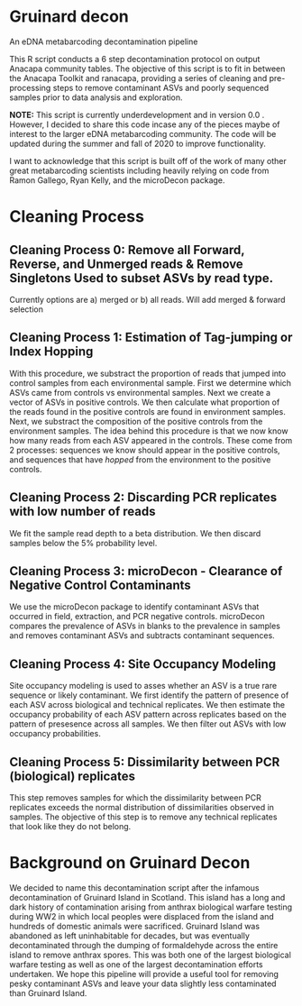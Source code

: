 # Gruinard decon
An eDNA metabarcoding decontamination pipeline

This R script conducts a 6 step decontamination protocol on output Anacapa community tables. The objective of this script is to fit in between the Anacapa Toolkit and ranacapa, providing a series of cleaning and pre-processing steps to remove contaminant ASVs and poorly sequenced samples prior to data analysis and exploration.

**NOTE:** This script is currently underdevelopment and in version 0.0 . However, I decided to share this code incase any of the pieces maybe of interest to the larger eDNA metabarcoding community. The code will be updated during the summer and fall of 2020 to improve functionality.

I want to acknowledge that this script is built off of the work of many other great metabarcoding scientists including heavily relying on code from Ramon Gallego, Ryan Kelly, and the microDecon package.

# Cleaning Process
## **Cleaning Process 0: Remove all Forward, Reverse, and Unmerged reads & Remove Singletons	Used to subset ASVs by read type.**
Currently options are a) merged or b) all reads. Will add merged & forward selection
## **Cleaning Process 1: Estimation of Tag-jumping or Index Hopping**	 
With this procedure, we substract the proportion of reads that jumped into control samples from each environmental sample. First we determine which ASVs came from controls vs environmental samples. Next we create a vector of ASVs in positive controls. We then calculate what proportion of the reads found in the positive controls are found in environment samples.  Next, we substract the composition of the positive controls from the environment samples. The idea behind this procedure is that we now know how many reads from each ASV appeared in the controls. These come from 2 processes: sequences we know should appear in the positive controls, and sequences that have *hopped* from the environment to the positive controls.

## **Cleaning Process 2: Discarding PCR replicates with low number of reads**
We fit the sample read depth to a beta distribution. We then discard samples below the 5% probability level.

## **Cleaning Process 3: microDecon - Clearance of Negative Control Contaminants**
We use the microDecon package to identify contaminant ASVs that occurred in field, extraction, and PCR negative controls. microDecon compares the prevalence of ASVs in blanks to the prevalence in samples and removes contaminant ASVs and subtracts contaminant sequences.

## **Cleaning Process 4: Site Occupancy Modeling**
Site occupancy modeling is used to asses whether an ASV is a true rare sequence or likely contaminant. We first identify the pattern of presence of each ASV across biological and technical replicates. We then estimate the occupancy probability of each ASV pattern across replicates based on the pattern of presesence across all samples. We then filter out ASVs with low occupancy probabilities.

## **Cleaning Process 5: Dissimilarity between PCR (biological) replicates**
This step removes samples for which the dissimilarity between PCR replicates exceeds the normal distribution of dissimilarities observed in samples. The objective of this step is to remove any technical replicates that look like they do not belong.


# Background on Gruinard Decon
We decided to name this decontamination script after the infamous decontamination of Gruinard Island in Scotland. This island has a long and dark history of contamination arising from anthrax biological warfare testing during WW2 in which local peoples were displaced from the island and hundreds of domestic animals were sacrificed. Gruinard Island was abandoned as left uninhabitable for decades, but was eventually decontaminated through the dumping of formaldehyde across the entire island to remove anthrax spores. This was both one of the largest biological warfare testing as well as one of the largest decontamination efforts undertaken. We hope this pipeline will provide a useful tool for removing pesky contaminant ASVs and leave your data slightly less contaminated than Gruinard Island.
